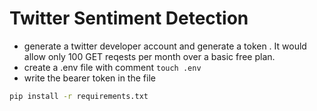# Twitter Sentiment Detection
 - generate a twitter developer account and generate a token . It would allow only 100 GET reqests per month over a basic free plan.
 - create a .env file with comment `touch .env` 
 - write the bearer token in the file
 
```Bash
pip install -r requirements.txt
```

